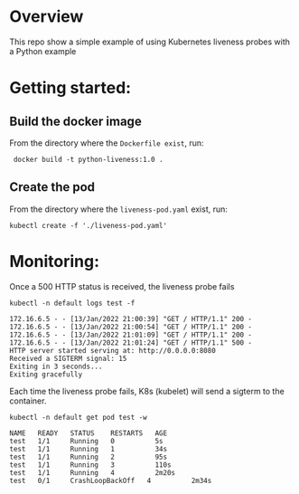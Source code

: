 # Overview

This repo show a simple example of using Kubernetes liveness probes with a Python example


# Getting started:

## Build the docker image

From the directory where the `Dockerfile exist`, run:

```
 docker build -t python-liveness:1.0 .
```

## Create the pod

From the directory where the `liveness-pod.yaml` exist, run:

```
kubectl create -f './liveness-pod.yaml'
```

# Monitoring:

Once a 500 HTTP status is received, the liveness probe fails

```
kubectl -n default logs test -f
```
```
172.16.6.5 - - [13/Jan/2022 21:00:39] "GET / HTTP/1.1" 200 -
172.16.6.5 - - [13/Jan/2022 21:00:54] "GET / HTTP/1.1" 200 -
172.16.6.5 - - [13/Jan/2022 21:01:09] "GET / HTTP/1.1" 200 -
172.16.6.5 - - [13/Jan/2022 21:01:24] "GET / HTTP/1.1" 500 -
HTTP server started serving at: http://0.0.0.0:8080
Received a SIGTERM signal: 15
Exiting in 3 seconds...
Exiting gracefully
```

Each time the liveness probe fails, K8s (kubelet) will send a sigterm to the container.

```
kubectl -n default get pod test -w
```

```
NAME   READY   STATUS    RESTARTS   AGE
test   1/1     Running   0          5s
test   1/1     Running   1          34s
test   1/1     Running   2          95s
test   1/1     Running   3          110s
test   1/1     Running   4          2m20s
test   0/1     CrashLoopBackOff   4          2m34s
```